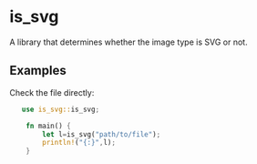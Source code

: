 # is_svg

A library that determines whether the image type is SVG or not.



## Examples

Check the file directly:

```rust
   use is_svg::is_svg;

    fn main() {
        let l=is_svg("path/to/file");
        println!("{:}",l);
    }
    
```
